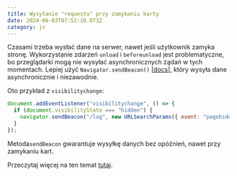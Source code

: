 ```yaml
---
title: Wysyłanie "requestu" przy zamykaniu karty
date: 2024-06-03T07:52:10.073Z
category: js
---
```


Czasami trzeba wysłać dane na serwer, nawet jeśli użytkownik zamyka stronę. Wykorzystanie zdarzeń `unload` i `beforeunload` jest problematyczne, bo przeglądarki mogą nie wysyłać asynchronicznych żądań w tych momentach. Lepiej użyć `Navigator.sendBeacon()` \[[docs](https://developer.mozilla.org/en-US/docs/Web/API/Navigator/sendBeacon)], który wysyła dane asynchronicznie i niezawodnie.

Oto przykład z `visibilitychange`:

```javascript
document.addEventListener("visibilitychange", () => {
  if (document.visibilityState === "hidden") {
    navigator.sendBeacon("/log", new URLSearchParams({ event: "pagehide" }));
  }
});
```

Metoda`sendBeacon` gwarantuje wysyłkę danych bez opóźnień, nawet przy zamykaniu kart.

Przeczytaj więcej na ten temat [tutaj](https://webdeveloper.beehiiv.com/p/securely-send-request-closing-tabs).
